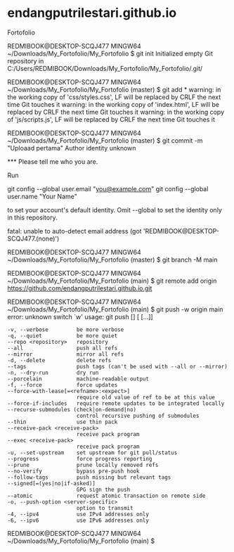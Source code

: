# endangputrilestari.github.io
Fortofolio

REDMIBOOK@DESKTOP-SCQJ477 MINGW64 ~/Downloads/My_Fortofolio/My_Fortofolio
$ git init
Initialized empty Git repository in C:/Users/REDMIBOOK/Downloads/My_Fortofolio/My_Fortofolio/.git/

REDMIBOOK@DESKTOP-SCQJ477 MINGW64 ~/Downloads/My_Fortofolio/My_Fortofolio (master)
$ git add *
warning: in the working copy of 'css/styles.css', LF will be replaced by CRLF the next time Git touches it
warning: in the working copy of 'index.html', LF will be replaced by CRLF the next time Git touches it
warning: in the working copy of 'js/scripts.js', LF will be replaced by CRLF the next time Git touches it

REDMIBOOK@DESKTOP-SCQJ477 MINGW64 ~/Downloads/My_Fortofolio/My_Fortofolio (master)
$ git commit -m "Uploaad pertama"
Author identity unknown

*** Please tell me who you are.

Run

  git config --global user.email "you@example.com"
  git config --global user.name "Your Name"

to set your account's default identity.
Omit --global to set the identity only in this repository.

fatal: unable to auto-detect email address (got 'REDMIBOOK@DESKTOP-SCQJ477.(none)')

REDMIBOOK@DESKTOP-SCQJ477 MINGW64 ~/Downloads/My_Fortofolio/My_Fortofolio (master)
$ git branch -M main

REDMIBOOK@DESKTOP-SCQJ477 MINGW64 ~/Downloads/My_Fortofolio/My_Fortofolio (main)
$ git remote add origin https://github.com/endangputrilestari.github.io.git

REDMIBOOK@DESKTOP-SCQJ477 MINGW64 ~/Downloads/My_Fortofolio/My_Fortofolio (main)
$ git push -w origin main
error: unknown switch `w'
usage: git push [<options>] [<repository> [<refspec>...]]

    -v, --verbose         be more verbose
    -q, --quiet           be more quiet
    --repo <repository>   repository
    --all                 push all refs
    --mirror              mirror all refs
    -d, --delete          delete refs
    --tags                push tags (can't be used with --all or --mirror)
    -n, --dry-run         dry run
    --porcelain           machine-readable output
    -f, --force           force updates
    --force-with-lease[=<refname>:<expect>]
                          require old value of ref to be at this value
    --force-if-includes   require remote updates to be integrated locally
    --recurse-submodules (check|on-demand|no)
                          control recursive pushing of submodules
    --thin                use thin pack
    --receive-pack <receive-pack>
                          receive pack program
    --exec <receive-pack>
                          receive pack program
    -u, --set-upstream    set upstream for git pull/status
    --progress            force progress reporting
    --prune               prune locally removed refs
    --no-verify           bypass pre-push hook
    --follow-tags         push missing but relevant tags
    --signed[=(yes|no|if-asked)]
                          GPG sign the push
    --atomic              request atomic transaction on remote side
    -o, --push-option <server-specific>
                          option to transmit
    -4, --ipv4            use IPv4 addresses only
    -6, --ipv6            use IPv6 addresses only


REDMIBOOK@DESKTOP-SCQJ477 MINGW64 ~/Downloads/My_Fortofolio/My_Fortofolio (main)
$
